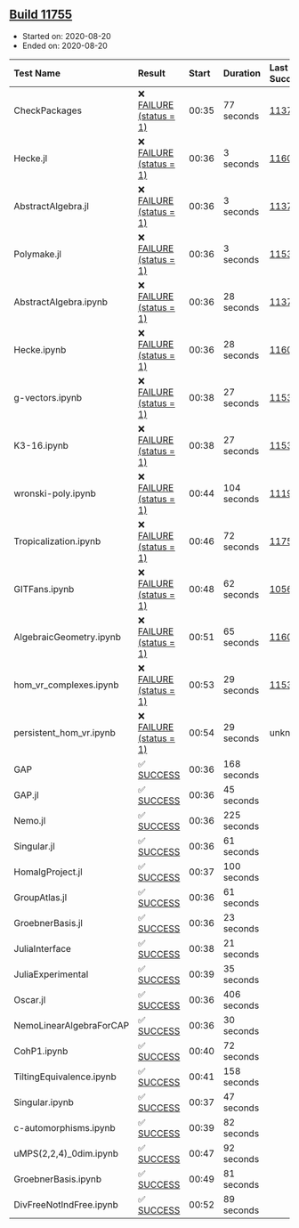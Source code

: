 ## [Build 11755](https://oscarci.mathematik.uni-kl.de/job/oscar/11755/)

* Started on: 2020-08-20
* Ended on: 2020-08-20

| Test Name    | Result | Start | Duration | Last Success | First Failure |
|:-------------|:-------|:------|:---------|:-------------|:--------------|
| CheckPackages | ❌ [FAILURE (status = 1)](https://oscarci.mathematik.uni-kl.de/job/oscar/11755/artifact/logs/build-11755/CheckPackages.log) | 00:35 | 77 seconds | [11376](https://oscarci.mathematik.uni-kl.de/job/oscar/11376/) | [11377](https://oscarci.mathematik.uni-kl.de/job/oscar/11377/) |
| Hecke.jl | ❌ [FAILURE (status = 1)](https://oscarci.mathematik.uni-kl.de/job/oscar/11755/artifact/logs/build-11755/Hecke.jl.log) | 00:36 | 3 seconds | [11602](https://oscarci.mathematik.uni-kl.de/job/oscar/11602/) | [11603](https://oscarci.mathematik.uni-kl.de/job/oscar/11603/) |
| AbstractAlgebra.jl | ❌ [FAILURE (status = 1)](https://oscarci.mathematik.uni-kl.de/job/oscar/11755/artifact/logs/build-11755/AbstractAlgebra.jl.log) | 00:36 | 3 seconds | [11376](https://oscarci.mathematik.uni-kl.de/job/oscar/11376/) | [11377](https://oscarci.mathematik.uni-kl.de/job/oscar/11377/) |
| Polymake.jl | ❌ [FAILURE (status = 1)](https://oscarci.mathematik.uni-kl.de/job/oscar/11755/artifact/logs/build-11755/Polymake.jl.log) | 00:36 | 3 seconds | [11532](https://oscarci.mathematik.uni-kl.de/job/oscar/11532/) | [11533](https://oscarci.mathematik.uni-kl.de/job/oscar/11533/) |
| AbstractAlgebra.ipynb | ❌ [FAILURE (status = 1)](https://oscarci.mathematik.uni-kl.de/job/oscar/11755/artifact/logs/build-11755/AbstractAlgebra.ipynb.log) | 00:36 | 28 seconds | [11376](https://oscarci.mathematik.uni-kl.de/job/oscar/11376/) | [11377](https://oscarci.mathematik.uni-kl.de/job/oscar/11377/) |
| Hecke.ipynb | ❌ [FAILURE (status = 1)](https://oscarci.mathematik.uni-kl.de/job/oscar/11755/artifact/logs/build-11755/Hecke.ipynb.log) | 00:36 | 28 seconds | [11602](https://oscarci.mathematik.uni-kl.de/job/oscar/11602/) | [11603](https://oscarci.mathematik.uni-kl.de/job/oscar/11603/) |
| g-vectors.ipynb | ❌ [FAILURE (status = 1)](https://oscarci.mathematik.uni-kl.de/job/oscar/11755/artifact/logs/build-11755/g-vectors.ipynb.log) | 00:38 | 27 seconds | [11532](https://oscarci.mathematik.uni-kl.de/job/oscar/11532/) | [11533](https://oscarci.mathematik.uni-kl.de/job/oscar/11533/) |
| K3-16.ipynb | ❌ [FAILURE (status = 1)](https://oscarci.mathematik.uni-kl.de/job/oscar/11755/artifact/logs/build-11755/K3-16.ipynb.log) | 00:38 | 27 seconds | [11532](https://oscarci.mathematik.uni-kl.de/job/oscar/11532/) | [11533](https://oscarci.mathematik.uni-kl.de/job/oscar/11533/) |
| wronski-poly.ipynb | ❌ [FAILURE (status = 1)](https://oscarci.mathematik.uni-kl.de/job/oscar/11755/artifact/logs/build-11755/wronski-poly.ipynb.log) | 00:44 | 104 seconds | [11192](https://oscarci.mathematik.uni-kl.de/job/oscar/11192/) | [11193](https://oscarci.mathematik.uni-kl.de/job/oscar/11193/) |
| Tropicalization.ipynb | ❌ [FAILURE (status = 1)](https://oscarci.mathematik.uni-kl.de/job/oscar/11755/artifact/logs/build-11755/Tropicalization.ipynb.log) | 00:46 | 72 seconds | [11754](https://oscarci.mathematik.uni-kl.de/job/oscar/11754/) | [11755](https://oscarci.mathematik.uni-kl.de/job/oscar/11755/) |
| GITFans.ipynb | ❌ [FAILURE (status = 1)](https://oscarci.mathematik.uni-kl.de/job/oscar/11755/artifact/logs/build-11755/GITFans.ipynb.log) | 00:48 | 62 seconds | [10566](https://oscarci.mathematik.uni-kl.de/job/oscar/10566/) | [10567](https://oscarci.mathematik.uni-kl.de/job/oscar/10567/) |
| AlgebraicGeometry.ipynb | ❌ [FAILURE (status = 1)](https://oscarci.mathematik.uni-kl.de/job/oscar/11755/artifact/logs/build-11755/AlgebraicGeometry.ipynb.log) | 00:51 | 65 seconds | [11602](https://oscarci.mathematik.uni-kl.de/job/oscar/11602/) | [11603](https://oscarci.mathematik.uni-kl.de/job/oscar/11603/) |
| hom_vr_complexes.ipynb | ❌ [FAILURE (status = 1)](https://oscarci.mathematik.uni-kl.de/job/oscar/11755/artifact/logs/build-11755/hom_vr_complexes.ipynb.log) | 00:53 | 29 seconds | [11532](https://oscarci.mathematik.uni-kl.de/job/oscar/11532/) | [11533](https://oscarci.mathematik.uni-kl.de/job/oscar/11533/) |
| persistent_hom_vr.ipynb | ❌ [FAILURE (status = 1)](https://oscarci.mathematik.uni-kl.de/job/oscar/11755/artifact/logs/build-11755/persistent_hom_vr.ipynb.log) | 00:54 | 29 seconds | unknown | unknown |
| GAP | ✅ [SUCCESS](https://oscarci.mathematik.uni-kl.de/job/oscar/11755/artifact/logs/build-11755/GAP.log) | 00:36 | 168 seconds |  |  |
| GAP.jl | ✅ [SUCCESS](https://oscarci.mathematik.uni-kl.de/job/oscar/11755/artifact/logs/build-11755/GAP.jl.log) | 00:36 | 45 seconds |  |  |
| Nemo.jl | ✅ [SUCCESS](https://oscarci.mathematik.uni-kl.de/job/oscar/11755/artifact/logs/build-11755/Nemo.jl.log) | 00:36 | 225 seconds |  |  |
| Singular.jl | ✅ [SUCCESS](https://oscarci.mathematik.uni-kl.de/job/oscar/11755/artifact/logs/build-11755/Singular.jl.log) | 00:36 | 61 seconds |  |  |
| HomalgProject.jl | ✅ [SUCCESS](https://oscarci.mathematik.uni-kl.de/job/oscar/11755/artifact/logs/build-11755/HomalgProject.jl.log) | 00:37 | 100 seconds |  |  |
| GroupAtlas.jl | ✅ [SUCCESS](https://oscarci.mathematik.uni-kl.de/job/oscar/11755/artifact/logs/build-11755/GroupAtlas.jl.log) | 00:36 | 61 seconds |  |  |
| GroebnerBasis.jl | ✅ [SUCCESS](https://oscarci.mathematik.uni-kl.de/job/oscar/11755/artifact/logs/build-11755/GroebnerBasis.jl.log) | 00:36 | 23 seconds |  |  |
| JuliaInterface | ✅ [SUCCESS](https://oscarci.mathematik.uni-kl.de/job/oscar/11755/artifact/logs/build-11755/JuliaInterface.log) | 00:38 | 21 seconds |  |  |
| JuliaExperimental | ✅ [SUCCESS](https://oscarci.mathematik.uni-kl.de/job/oscar/11755/artifact/logs/build-11755/JuliaExperimental.log) | 00:39 | 35 seconds |  |  |
| Oscar.jl | ✅ [SUCCESS](https://oscarci.mathematik.uni-kl.de/job/oscar/11755/artifact/logs/build-11755/Oscar.jl.log) | 00:36 | 406 seconds |  |  |
| NemoLinearAlgebraForCAP | ✅ [SUCCESS](https://oscarci.mathematik.uni-kl.de/job/oscar/11755/artifact/logs/build-11755/NemoLinearAlgebraForCAP.log) | 00:36 | 30 seconds |  |  |
| CohP1.ipynb | ✅ [SUCCESS](https://oscarci.mathematik.uni-kl.de/job/oscar/11755/artifact/logs/build-11755/CohP1.ipynb.log) | 00:40 | 72 seconds |  |  |
| TiltingEquivalence.ipynb | ✅ [SUCCESS](https://oscarci.mathematik.uni-kl.de/job/oscar/11755/artifact/logs/build-11755/TiltingEquivalence.ipynb.log) | 00:41 | 158 seconds |  |  |
| Singular.ipynb | ✅ [SUCCESS](https://oscarci.mathematik.uni-kl.de/job/oscar/11755/artifact/logs/build-11755/Singular.ipynb.log) | 00:37 | 47 seconds |  |  |
| c-automorphisms.ipynb | ✅ [SUCCESS](https://oscarci.mathematik.uni-kl.de/job/oscar/11755/artifact/logs/build-11755/c-automorphisms.ipynb.log) | 00:39 | 82 seconds |  |  |
| uMPS(2,2,4)_0dim.ipynb | ✅ [SUCCESS](https://oscarci.mathematik.uni-kl.de/job/oscar/11755/artifact/logs/build-11755/uMPS-2-2-4-_0dim.ipynb.log) | 00:47 | 92 seconds |  |  |
| GroebnerBasis.ipynb | ✅ [SUCCESS](https://oscarci.mathematik.uni-kl.de/job/oscar/11755/artifact/logs/build-11755/GroebnerBasis.ipynb.log) | 00:49 | 81 seconds |  |  |
| DivFreeNotIndFree.ipynb | ✅ [SUCCESS](https://oscarci.mathematik.uni-kl.de/job/oscar/11755/artifact/logs/build-11755/DivFreeNotIndFree.ipynb.log) | 00:52 | 89 seconds |  |  |
